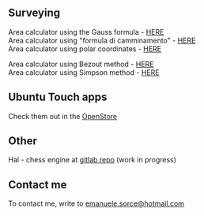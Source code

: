 ## Surveying

Area calculator using the Gauss formula - [HERE](https://tronfortytwo.github.io/gauss-calculator)    
Area calculator using "formula di camminamento" - [HERE](https://tronfortytwo.github.io/camminamento-calculator)    
Area calculator using polar coordinates - [HERE](https://tronfortytwo.github.io/polar-calculator)    
    
Area calculator using Bezout method - [HERE](https://github.com/TronFortyTwo/bezout-calculator)    
Area calculator using Simpson method - [HERE](https://github.com/TronFortyTwo/simpson-calculator)     

## Ubuntu Touch apps
Check them out in the [OpenStore](https://open-store.io/?sort=relevance&search=author%3AEmanuele%20Sorce "OpenStore")

## Other
Hal - chess engine at [gitlab repo](https://gitlab.com/tronfortytwo/hal) (work in progress)

## Contact me
To contact me, write to emanuele.sorce@hotmail.com
